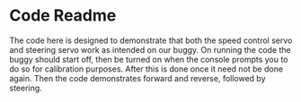 # Code Readme

The code here is designed to demonstrate that both the speed control servo and steering servo work as intended on our buggy. On running the code the buggy should start off, then be turned on when the console prompts you to do so for calibration purposes. After this is done once it need not be done again. Then the code demonstrates forward and reverse, followed by steering. 
